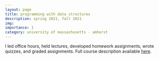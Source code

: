 ```yaml
---
layout: page
title: programming with data structures
description: spring 2021, fall 2021
img: 
importance: 1
category: university of massachusetts - amherst
---
```

<!-- ---
title: "COMPSCI 187: Programming with Data Structures (Spring 2021, Fall 2021)"
collection: teaching
type: "Undergraduate course, Teaching Assistant"
permalink: 
venue: UMass Amherst 
date: 2021-09-01 
location: "Amherst, United States"
--- -->

I led office hours, held lectures, developed homework assignments, wrote quizzes, and graded assignments.  Full course description available [here](https://people.cs.umass.edu/~gordon/courses/CS187/Compsci187Info.html).
